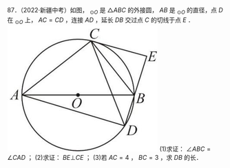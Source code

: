 87．（2022·新疆中考）如图， $_ { \odot O }$ 是 ${ \triangle A B C }$ 的外接圆， $A B$ 是 $_ { \odot O }$ 的直径，点 $D$ 在 $_ { \odot O }$ 上， $A C = C D$ ，连接 $A D$ ，延长 $D B$ 交过点 $C$ 的切线于点 $E$ ．
![](<../../qs_image_DB/专题3-6__圆的综合（27类题型）（解析版）/5a0039dadae0dd298e717a1def61e10a05150b4064f5710afcd7a4abdb4c1e76.jpg>)
(1)求证： $\angle A B C = \angle C A D$ ； (2)求证： $B E \bot C E$ ； (3)若 $A C = 4$ ， $B C = 3$ ，求 $D B$ 的长．
